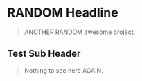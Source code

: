 # RANDOM Headline

> ANOTHER RANDOM awesome project.

## Test Sub Header

> Nothing to see here AGAIN.
